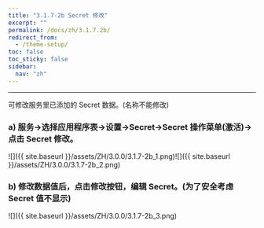```yaml
---
title: "3.1.7-2b Secret 修改"
excerpt: ""
permalink: /docs/zh/3.1.7.2b/
redirect_from:
  - /theme-setup/
toc: false
toc_sticky: false
sidebar:
  nav: "zh"
---
```


---
可修改服务里已添加的 Secret 数据。(名称不能修改)

### a\) 服务→选择应用程序表→设置→Secret→Secret 操作菜单(激活)→点击 Secret 修改。
![]({{ site.baseurl }}/assets/ZH/3.0.0/3.1.7-2b_1.png)![]({{ site.baseurl }}/assets/ZH/3.0.0/3.1.7-2b_2.png)

### b\) 修改数据值后，点击修改按钮，编辑 Secret。(为了安全考虑 Secret 值不显示)
![]({{ site.baseurl }}/assets/ZH/3.0.0/3.1.7-2b_3.png)
